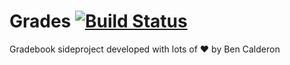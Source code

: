 # Grades [![Build Status](https://travis-ci.org/benjcal/Grades.svg?branch=master)](https://travis-ci.org/benjcal/Grades)

Gradebook sideproject developed with lots of ❤️ by Ben Calderon
